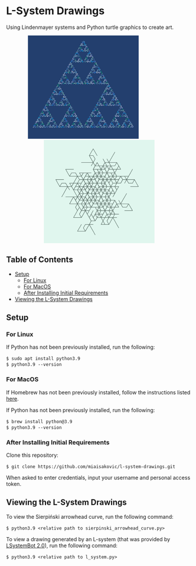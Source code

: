 # L-System Drawings
Using Lindenmayer systems and Python turtle graphics to create art. 

<p align="center">
  <img style="white-space: pre" width="300" height="280" src="https://github.com/miaisakovic/fractal-art/blob/main/images/sierpinski_arrowhead_curve.png"/>
&nbsp; &nbsp; &nbsp; &nbsp; &nbsp; &nbsp; &nbsp; &nbsp; &nbsp; &nbsp; &nbsp;
  <img style="white-space: pre" width="300" height="280" src="https://github.com/miaisakovic/fractal-art/blob/main/images/l_system.png"/>
</p>

## Table of Contents
* [Setup](#setup)
  * [For Linux](#for-linux)
  * [For MacOS](#for-macos)
  * [After Installing Initial Requirements](#after-installing-initial-requirements)
* [Viewing the L-System Drawings](#viewing-the-l-system-drawings)

## Setup 
### For Linux
If Python has not been previously installed, run the following:
```
$ sudo apt install python3.9
$ python3.9 --version
```

### For MacOS
If Homebrew has not been previously installed, follow the instructions listed [here](https://brew.sh/).

If Python has not been previously installed, run the following:
```
$ brew install python@3.9
$ python3.9 --version
```

### After Installing Initial Requirements
Clone this repository:
```
$ git clone https://github.com/miaisakovic/l-system-drawings.git
``` 
When asked to enter credentials, input your username and personal access token.

## Viewing the L-System Drawings
To view the Sierpiński arrowhead curve, run the following command:
```
$ python3.9 <relative path to sierpinski_arrowhead_curve.py>
```
To view a drawing generated by an L-system (that was provided by [LSystemBot 2.0](https://twitter.com/lsystembot?lang=en)), run the following command:
```
$ python3.9 <relative path to l_system.py>
```
